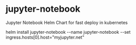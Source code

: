 # jupyter-notebook
Jupyter Notebook Helm Chart for fast deploy in kubernetes

helm install jupyter-notebook --name jupyter-notebook --set ingress.hosts[0].host="myjupyter.net"
